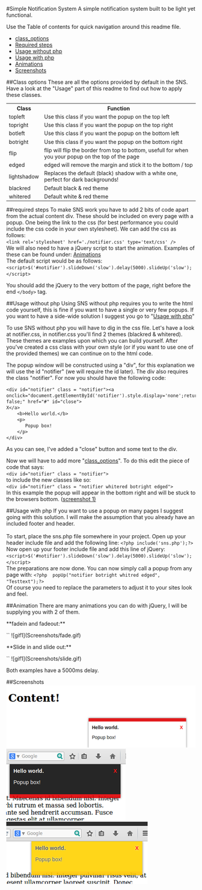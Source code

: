 #Simple Notification System
A simple notification system built to be light yet functional.

Use the Table of contents for quick navigation around this readme file.

<ul>
	<li><a href = "#class_options">class_options</a></li>
    <li><a href = "#required">Required steps</a></li>
    <li><a href = "#nophp">Usage without php</a></li>
    <li><a href = "#usagephp">Usage with php</a></li>
    <li><a href = "#animation">Animations</a></li>
    <li><a href = "#screenshots">Screenshots</a></li>
</ul>

<a name = "class_options"></a>
##Class options
These are all the options provided by default in the SNS. Have a look at the "Usage" part of this readme to find out how to apply these classes.

<table>
	<tr>
		<th>Class</th>
        <th>Function</th>
    </tr>
    <tr>
    	<td>topleft</td>
        <td>Use this class if you want the popup on the top left</td>
    </tr>
    <tr>
    	<td>topright</td>
        <td>Use this class if you want the popup on the top right</td>
    </tr>
    <tr>
    	<td>botleft</td>
        <td>Use this class if you want the popup on the bottom left</td>
    </tr>
    <tr>
    	<td>botright</td>
        <td>Use this class if you want the popup on the bottom right</td>
    </tr>
    <tr>
    	<td>flip</td>
        <td>flip will flip the border from top to bottom, usefull for when you your popup on the top of the page</td>
    </tr>
    <tr>
    	<td>edged</td>
        <td>edged will remove the margin and stick it to the bottom / top </td>
    </tr>
     <tr>
    	<td>lightshadow</td>
        <td>Replaces the default (black) shadow with a white one, perfect for dark backgrounds! </td>
    </tr>
      <tr>
    	<td>blackred</td>
        <td>Default black &amp; red theme </td>
    </tr>
      <tr>
    	<td>whitered</td>
        <td>Default white &amp; red theme </td>
    </tr>
</table>

<a name = "required"></a>
##required steps
To make SNS work you have to add 2 bits of code apart from the actual content div. These should be included on every page with a popup.
One being the link to the css (for best performance you could include the css code in your own stylesheet).
We can add the css as follows:<br />
`<link rel='stylesheet' href='./notifier.css' type='text/css' />`<br />
We will also need to have a jQuery script to start the animation. Examples of these can be found under: <a href = "#animation">Animations</a><br />
The default script would be as follows:<br />
`<script>$('#notifier').slideDown('slow').delay(5000).slideUp('slow');</script>`<br />

You should add the jQuery to the very bottom of the page, right before the end `</body>` tag.

<a name = "nophp"></a>
##Usage without php
Using SNS without php requires you to write the html code yourself, this is fine if you want to have a single or very few popups. If you want to have a side-wide solution I suggest you go to "<a href = "#usagephp">Usage with php</a>"

To use SNS without php you will have to dig in the css file.
Let's have a look at notifier.css, in notifier.css you'll find 2 themes (blackred & whitered). These themes are examples upon which you can build yourself.
After you've created a css class with your own style (or if you want to use one of the provided themes) we can continue on to the html code.

The popup window will be constructed using a "div", for this explanation we will use the id "notifier" (we will require the id later). The div also requires the class "notifier". For now you should have the following code:
```
<div id="notifier" class = "notifier"><a onclick="document.getElementById('notifier').style.display='none';return false;" href="#" id="close">
X</a>
    <b>Hello world.</b>
    <p>
       Popup box!
    </p>
</div>
```
As you can see, I've added a "close" button and some text to the div.

Now we will have to add more "<a href = "#class_options">class_options</a>".
To do this edit the piece of code that says:
<br />
`<div id="notifier" class = "notifier">`<br />
to include the new classes like so:
<br />`<div id="notifier" class = "notifier whitered botright edged">`<br />
In this example the popup will appear in the bottom right and will be stuck to the browsers bottom. (<a href = "#s1">screenshot 1)</a>

<a name = "usagephp"></a>
##Usage with php
If you want to use a popup on many pages I suggest going with this solution.
I will make the assumption that you already have an included footer and header.
<br /><br />
To start, place the sns.php file somewhere in your project.
Open up your header include file and add the following line:
`<?php include('sns.php');?>`<br />
Now open up your footer include file and add this line of jQuery:
`<script>$('#notifier').slideDown('slow').delay(5000).slideUp('slow');</script>`<br />
The preparations are now done. You can now simply call a popup from any page with:
`<?php  popUp("notifier botright whitred edged", "Testtext");?>`<br />
Of course you need to replace the parameters to adjust it to your sites look and feel.

<a name = "animation"></a>
##Animation
There are many animations you can do with jQuery, I will be supplying you with 2 of them.
<p>**fadein and fadeout:**</p>
`<script>$('#notifier').fadeIn('slow').delay(5000).fadeOut('slow');</script>`
![gif1](Screenshots/fade.gif)
<p>**Slide in and slide out:**</p>
`<script>$('#notifier').slideDown('slow').delay(5000).slideUp('slow');</script>`
![gif1](Screenshots/slide.gif)
<p>Both examples have a 5000ms delay.</p>

<a name = "Screenshots"></a>
##Screenshots
<a name = "s1"></a>
![screenshot1](Screenshots/s1.png)
![screenshot2](Screenshots/s2.png)
![screenshot3](Screenshots/s3.png)


